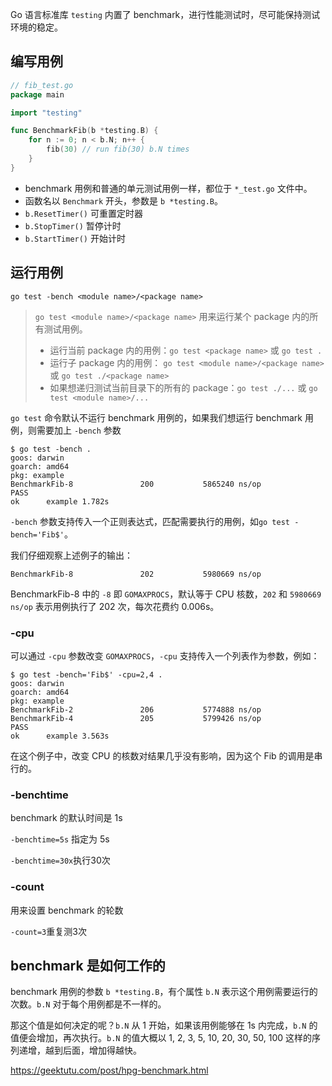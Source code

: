 Go 语言标准库 `testing` 内置了 benchmark，进行性能测试时，尽可能保持测试环境的稳定。

## 编写用例

```go
// fib_test.go
package main

import "testing"

func BenchmarkFib(b *testing.B) {
	for n := 0; n < b.N; n++ {
		fib(30) // run fib(30) b.N times
	}
}
```

- benchmark 用例和普通的单元测试用例一样，都位于 `*_test.go` 文件中。
- 函数名以 `Benchmark` 开头，参数是 `b *testing.B`。
- `b.ResetTimer()` 可重置定时器
-  `b.StopTimer()` 暂停计时
-  `b.StartTimer()` 开始计时

## 运行用例

```shell
go test -bench <module name>/<package name>
```

> `go test <module name>/<package name>` 用来运行某个 package 内的所有测试用例。
>
> - 运行当前 package 内的用例：`go test <package name>` 或 `go test .`
> - 运行子 package 内的用例： `go test <module name>/<package name>` 或 `go test ./<package name>`
> - 如果想递归测试当前目录下的所有的 package：`go test ./...` 或 `go test <module name>/...`

`go test` 命令默认不运行 benchmark 用例的，如果我们想运行 benchmark 用例，则需要加上 `-bench` 参数

```shell
$ go test -bench .
goos: darwin
goarch: amd64
pkg: example
BenchmarkFib-8               200           5865240 ns/op
PASS
ok      example 1.782s
```

`-bench` 参数支持传入一个正则表达式，匹配需要执行的用例，如`go test -bench='Fib$'`。

我们仔细观察上述例子的输出：

```shell
BenchmarkFib-8               202           5980669 ns/op
```

BenchmarkFib-8 中的 `-8` 即 `GOMAXPROCS`，默认等于 CPU 核数，`202` 和 `5980669 ns/op` 表示用例执行了 202 次，每次花费约 0.006s。

### -cpu

可以通过 `-cpu` 参数改变 `GOMAXPROCS`，`-cpu` 支持传入一个列表作为参数，例如：

```shell
$ go test -bench='Fib$' -cpu=2,4 .
goos: darwin
goarch: amd64
pkg: example
BenchmarkFib-2               206           5774888 ns/op
BenchmarkFib-4               205           5799426 ns/op
PASS
ok      example 3.563s
```

在这个例子中，改变 CPU 的核数对结果几乎没有影响，因为这个 Fib 的调用是串行的。

### -benchtime

benchmark 的默认时间是 1s

 `-benchtime=5s` 指定为 5s

 `-benchtime=30x`执行30次

### -count

用来设置 benchmark 的轮数

`-count=3`重复测3次

## benchmark 是如何工作的

benchmark 用例的参数 `b *testing.B`，有个属性 `b.N` 表示这个用例需要运行的次数。`b.N` 对于每个用例都是不一样的。

那这个值是如何决定的呢？`b.N` 从 1 开始，如果该用例能够在 1s 内完成，`b.N` 的值便会增加，再次执行。`b.N` 的值大概以 1, 2, 3, 5, 10, 20, 30, 50, 100 这样的序列递增，越到后面，增加得越快。



https://geektutu.com/post/hpg-benchmark.html
